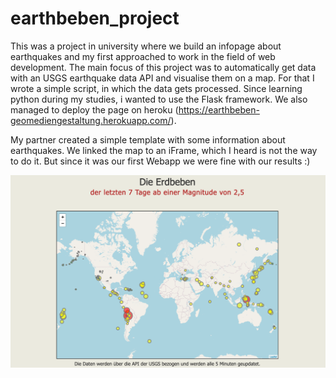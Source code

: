 # earthbeben_project

This was a project in university where we build an infopage about earthquakes and my first approached to work in the field of web development.
The main focus of this project was to automatically get data with an USGS earthquake data API and visualise them on a map. For that I wrote a simple script, in which the data gets processed.
Since learning python during my studies, i wanted to use the Flask framework.
We also managed to deploy the page on heroku (https://earthbeben-geomediengestaltung.herokuapp.com/).

My partner created a simple template with some information about earthquakes. We linked the map to an iFrame, which I heard is not the way to do it.
But since it was our first Webapp we were fine with our results :)

![alt text](https://raw.githubusercontent.com/hvutuyen/earthbeben_project/master/Screenshot%202020-06-04%20at%2014.54.42.png "Logo Title Text 1")
